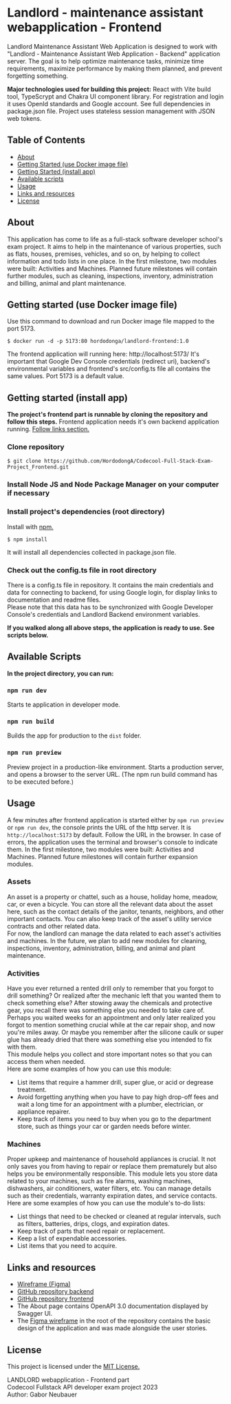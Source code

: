 # Landlord - maintenance assistant webapplication - Frontend
Landlord Maintenance Assistant Web Application is designed to work with "Landlord - Maintenance Assistant Web Application - Backend" application server. The goal is to help optimize maintenance tasks, minimize time requirements, maximize performance by making them planned, and prevent forgetting something.

**Major technologies used for building this project:** React with Vite build tool, TypeScrypt and Chakra UI component library. For registration and login it uses OpenId standards and Google account. See full dependencies in package.json file. Project uses stateless session management with JSON web tokens.


## Table of Contents
- [About](#about)
- [Getting Started (use Docker image file)](#getting-started-use-docker-image-file)
- [Getting Started (install app)](#getting-started-install-app)
- [Available scripts](#available-scripts)
- [Usage](#usage)
- [Links and resources](#links-and-resources)
- [License](#license)


## About
This application has come to life as a full-stack software developer school's exam project. It aims to help in the maintenance of various properties, such as flats, houses, premises, vehicles, and so on, by helping to collect information and todo lists in one place. In the first milestone, two modules were built: Activities and Machines. Planned future milestones will contain further modules, such as cleaning, inspections, inventory, administration and billing, animal and plant maintenance. 


## Getting started (use Docker image file)
Use this command to download and run Docker image file mapped to the port 5173. 
```
$ docker run -d -p 5173:80 hordodonga/landlord-frontend:1.0
```
The frontend application will running here: http://localhost:5173/
It's important that Google Dev Console credentials (redirect uri), backend's environmental variables and frontend's src/config.ts file all contains the same values. Port 5173 is a default value.


## Getting started (install app)
**The project's frontend part is runnable by cloning the repository and follow this steps.** Frontend application needs it's own backend application running. [Follow links section.](#links-and-resources)
### Clone repository
```
$ git clone https://github.com/HordodongA/Codecool-Full-Stack-Exam-Project_Frontend.git
```
### Install Node JS and Node Package Manager on your computer if necessary
### Install project's dependencies (root directory)
Install with [npm.](https://www.npmjs.com/)
```
$ npm install
```
It will install all dependencies collected in package.json file.

### Check out the config.ts file in root directory
There is a config.ts file in repository. It contains the main credentials and data for connecting to backend, for using Google login, for display links to documentation and readme files.  
Please note that this data has to be synchronized with Google Developer Console's credentials and Landlord Backend environment variables.

**If you walked along all above steps, the application is ready to use. See scripts below.**


## Available Scripts
**In the project directory, you can run:**
### `npm run dev`
Starts te application in developer mode.
### `npm run build`
Builds the app for production to the `dist` folder.
### `npm run preview`
Preview project in a production-like environment. Starts a production server, and opens a browser to the server URL. (The npm run build command has to be executed before.)


## Usage
A few minutes after frontend application is started either by `npm run preview` or `npm run dev`, the console prints the URL of the http server. It is `http://localhost:5173` by default. Follow the URL in the browser. In case of errors, the application uses the terminal and browser's console to indicate them. In the first milestone, two modules were built: Activities and Machines. Planned future milestones will contain further expansion modules.

### Assets
An asset is a property or chattel, such as a house, holiday home, meadow, car, or even a bicycle. You can store all the relevant data about the asset here, such as the contact details of the janitor, tenants, neighbors, and other important contacts. You can also keep track of the asset's utility service contracts and other related data.  
For now, the landlord can manage the data related to each asset's activities and machines. In the future, we plan to add new modules for cleaning, inspections, inventory, administration, billing, and animal and plant maintenance.  

### Activities
Have you ever returned a rented drill only to remember that you forgot to drill something? Or realized after the mechanic left that you wanted them to check something else? 
After stowing away the chemicals and protective gear, you recall there was something else you needed to take care of. Perhaps you waited weeks for an appointment and only later realized you forgot to mention something crucial while at the car repair shop, and now you're miles away. Or maybe you remember after the silicone caulk or super glue has already dried that there was something else you intended to fix with them.  
This module helps you collect and store important notes so that you can access them when needed.  
Here are some examples of how you can use this module:  
* List items that require a hammer drill, super glue, or acid or degrease treatment.  
* Avoid forgetting anything when you have to pay high drop-off fees and wait a long time for an appointment with a plumber, electrician, or appliance repairer.  
* Keep track of items you need to buy when you go to the department store, such as things your car or garden needs before winter.  

### Machines
Proper upkeep and maintenance of household appliances is crucial. It not only saves you from having to repair or replace them prematurely but also helps you be environmentally responsible. This module lets you store data related to your machines, such as fire alarms, washing machines, dishwashers, air conditioners, water filters, etc. You can manage details such as their credentials, warranty expiration dates, and service contacts.  
Here are some examples of how you can use the module's to-do lists:  
* List things that need to be checked or cleaned at regular intervals, such as filters, batteries, drips, clogs, and expiration dates.  
* Keep track of parts that need repair or replacement.  
* Keep a list of expendable accessories.  
* List items that you need to acquire.  


## Links and resources
* [Wireframe (Figma)](https://www.figma.com/file/TWU5SGmZQ5tDEllSZ4iMpx/HdA_Exam-Project_Wireframe_1.1?node-id=0%3A1&t=JJKIYxl5MBnpcDVP-1)  
* [GitHub repository backend](https://github.com/HordodongA/Codecool-Full-Stack-Exam-Project_Backend)  
* [GitHub repository frontend](https://github.com/HordodongA/Codecool-Full-Stack-Exam-Project_Frontend)  
* The About page contains OpenAPI 3.0 documentation displayed by Swagger UI.  
* The [Figma wireframe](https://www.figma.com/file/TWU5SGmZQ5tDEllSZ4iMpx/HdA_Exam-Project_Wireframe_1.2.1?type=design&node-id=0%3A1&t=1XVm9Be3pQidybrb-1) in the root of the repository contains the basic design of the application and was made alongside the user stories.  


## License
This project is licensed under the [MIT License.](https://choosealicense.com/licenses/mit/)  

LANDLORD webapplication - Frontend part  
Codecool Fullstack API developer exam project 2023  
Author: Gabor Neubauer